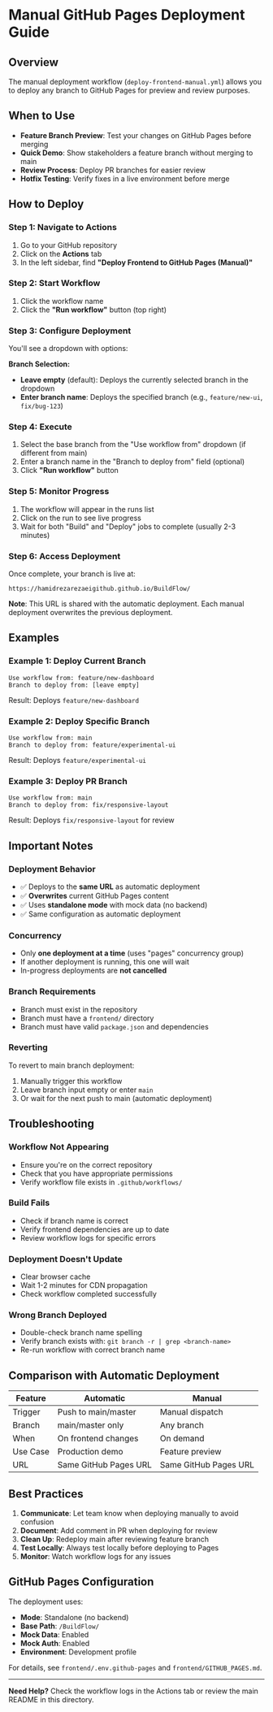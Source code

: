 # Manual GitHub Pages Deployment Guide

## Overview

The manual deployment workflow (`deploy-frontend-manual.yml`) allows you to deploy any branch to GitHub Pages for preview and review purposes.

## When to Use

- **Feature Branch Preview**: Test your changes on GitHub Pages before merging
- **Quick Demo**: Show stakeholders a feature branch without merging to main
- **Review Process**: Deploy PR branches for easier review
- **Hotfix Testing**: Verify fixes in a live environment before merge

## How to Deploy

### Step 1: Navigate to Actions
1. Go to your GitHub repository
2. Click on the **Actions** tab
3. In the left sidebar, find **"Deploy Frontend to GitHub Pages (Manual)"**

### Step 2: Start Workflow
1. Click the workflow name
2. Click the **"Run workflow"** button (top right)

### Step 3: Configure Deployment
You'll see a dropdown with options:

**Branch Selection:**
- **Leave empty** (default): Deploys the currently selected branch in the dropdown
- **Enter branch name**: Deploys the specified branch (e.g., `feature/new-ui`, `fix/bug-123`)

### Step 4: Execute
1. Select the base branch from the "Use workflow from" dropdown (if different from main)
2. Enter a branch name in the "Branch to deploy from" field (optional)
3. Click **"Run workflow"** button

### Step 5: Monitor Progress
1. The workflow will appear in the runs list
2. Click on the run to see live progress
3. Wait for both "Build" and "Deploy" jobs to complete (usually 2-3 minutes)

### Step 6: Access Deployment
Once complete, your branch is live at:
```
https://hamidrezarezaeigithub.github.io/BuildFlow/
```

**Note**: This URL is shared with the automatic deployment. Each manual deployment overwrites the previous deployment.

## Examples

### Example 1: Deploy Current Branch
```
Use workflow from: feature/new-dashboard
Branch to deploy from: [leave empty]
```
Result: Deploys `feature/new-dashboard`

### Example 2: Deploy Specific Branch
```
Use workflow from: main
Branch to deploy from: feature/experimental-ui
```
Result: Deploys `feature/experimental-ui`

### Example 3: Deploy PR Branch
```
Use workflow from: main
Branch to deploy from: fix/responsive-layout
```
Result: Deploys `fix/responsive-layout` for review

## Important Notes

### Deployment Behavior
- ✅ Deploys to the **same URL** as automatic deployment
- ✅ **Overwrites** current GitHub Pages content
- ✅ Uses **standalone mode** with mock data (no backend)
- ✅ Same configuration as automatic deployment

### Concurrency
- Only **one deployment at a time** (uses "pages" concurrency group)
- If another deployment is running, this one will wait
- In-progress deployments are **not cancelled**

### Branch Requirements
- Branch must exist in the repository
- Branch must have a `frontend/` directory
- Branch must have valid `package.json` and dependencies

### Reverting
To revert to main branch deployment:
1. Manually trigger this workflow
2. Leave branch input empty or enter `main`
3. Or wait for the next push to main (automatic deployment)

## Troubleshooting

### Workflow Not Appearing
- Ensure you're on the correct repository
- Check that you have appropriate permissions
- Verify workflow file exists in `.github/workflows/`

### Build Fails
- Check if branch name is correct
- Verify frontend dependencies are up to date
- Review workflow logs for specific errors

### Deployment Doesn't Update
- Clear browser cache
- Wait 1-2 minutes for CDN propagation
- Check workflow completed successfully

### Wrong Branch Deployed
- Double-check branch name spelling
- Verify branch exists with: `git branch -r | grep <branch-name>`
- Re-run workflow with correct branch name

## Comparison with Automatic Deployment

| Feature | Automatic | Manual |
|---------|-----------|--------|
| Trigger | Push to main/master | Manual dispatch |
| Branch | main/master only | Any branch |
| When | On frontend changes | On demand |
| Use Case | Production demo | Feature preview |
| URL | Same GitHub Pages URL | Same GitHub Pages URL |

## Best Practices

1. **Communicate**: Let team know when deploying manually to avoid confusion
2. **Document**: Add comment in PR when deploying for review
3. **Clean Up**: Redeploy main after reviewing feature branch
4. **Test Locally**: Always test locally before deploying to Pages
5. **Monitor**: Watch workflow logs for any issues

## GitHub Pages Configuration

The deployment uses:
- **Mode**: Standalone (no backend)
- **Base Path**: `/BuildFlow/`
- **Mock Data**: Enabled
- **Mock Auth**: Enabled
- **Environment**: Development profile

For details, see `frontend/.env.github-pages` and `frontend/GITHUB_PAGES.md`.

---

**Need Help?** Check the workflow logs in the Actions tab or review the main README in this directory.
